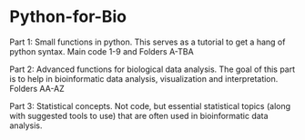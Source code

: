 # Python-for-Bio

Part 1: Small functions in python. This serves as a tutorial to get a hang of python syntax.
Main code 1-9 and Folders A-TBA

Part 2: Advanced functions for biological data analysis. The goal of this part is to help in bioinformatic data analysis, visualization and interpretation.
Folders AA-AZ

Part 3: Statistical concepts. Not code, but essential statistical topics (along with suggested tools to use) that are often used in bioinformatic data analysis.
